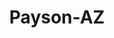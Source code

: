 ---
title: Payson-AZ
slug: payson-az
f_state:
- cms/state/arizona.md
f_locations:
- cms/payday-loan/check-advance-10221.md
- cms/payday-loan/check-into-cash-11520.md
- cms/payday-loan/checks-cashed-14503.md
- cms/payday-loan/urgent-money-service-28283.md
- cms/payday-loan/urgent-money-service-28291.md
updated-on: '2024-05-30T13:41:28.615Z'
created-on: '2024-05-30T13:41:28.615Z'
published-on: '2024-05-30T13:54:32.469Z'
f_city: Payson
layout: '[city].html'
tags: city
---